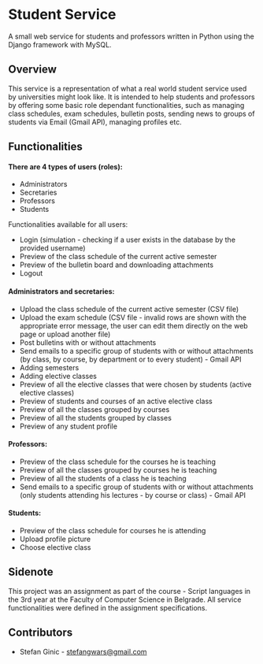 # Student Service
A small web service for students and professors written in Python using the Django framework with MySQL.

## Overview 
This service is a representation of what a real world student service used by universities might look like. It is intended to help students and professors by offering some basic role dependant functionalities, such as managing class schedules, exam schedules, bulletin posts, sending news to groups of students via Email (Gmail API), managing profiles etc.

## Functionalities

#### There are 4 types of users (roles):
* Administrators
* Secretaries
* Professors
* Students

Functionalities available for all users:
* Login (simulation - checking if a user exists in the database by the provided username)
* Preview of the class schedule of the current active semester
* Preview of the bulletin board and downloading attachments
* Logout

#### Administrators and secretaries:
* Upload the class schedule of the current active semester (CSV file)
* Upload the exam schedule (CSV file - invalid rows are shown with the appropriate error message, the user can edit them directly on the web page or upload another file)
* Post bulletins with or without attachments
* Send emails to a specific group of students with or without attachments (by class, by course, by department or to every student) - Gmail API
* Adding semesters
* Adding elective classes
* Preview of all the elective classes that were chosen by students (active elective classes)
* Preview of students and courses of an active elective class
* Preview of all the classes grouped by courses
* Preview of all the students grouped by classes
* Preview of any student profile

#### Professors:
* Preview of the class schedule for the courses he is teaching
* Preview of all the classes grouped by courses he is teaching
* Preview of all the students of a class he is teaching
* Send emails to a specific group of students with or without attachments (only students attending his lectures - by course or class) - Gmail API

#### Students:
* Preview of the class schedule for courses he is attending
* Upload profile picture
* Choose elective class

## Sidenote
This project was an assignment as part of the course - Script languages in the 3rd year at the Faculty of Computer Science in Belgrade. All service functionalities were defined in the assignment specifications.

## Contributors
- Stefan Ginic - <stefangwars@gmail.com>
